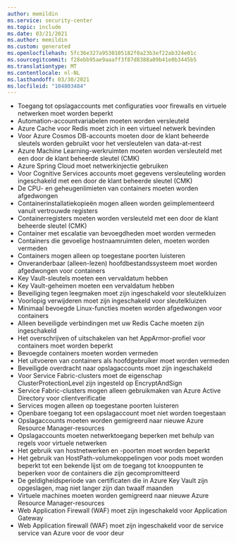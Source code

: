 ```yaml
---
author: memildin
ms.service: security-center
ms.topic: include
ms.date: 03/21/2021
ms.author: memildin
ms.custom: generated
ms.openlocfilehash: 5fc36e327a9530105182f0a23b3ef22ab324e01c
ms.sourcegitcommit: f28ebb95ae9aaaff3f87d8388a09b41e0b3445b5
ms.translationtype: MT
ms.contentlocale: nl-NL
ms.lasthandoff: 03/30/2021
ms.locfileid: "104803484"
---
```

- Toegang tot opslagaccounts met configuraties voor firewalls en virtuele netwerken moet worden beperkt
- Automation-accountvariabelen moeten worden versleuteld
- Azure Cache voor Redis moet zich in een virtueel netwerk bevinden
- Voor Azure Cosmos DB-accounts moeten door de klant beheerde sleutels worden gebruikt voor het versleutelen van data-at-rest
- Azure Machine Learning-werkruimten moeten worden versleuteld met een door de klant beheerde sleutel (CMK)
- Azure Spring Cloud moet netwerkinjectie gebruiken
- Voor Cognitive Services accounts moet gegevens versleuteling worden ingeschakeld met een door de klant beheerde sleutel (CMK)
- De CPU- en geheugenlimieten van containers moeten worden afgedwongen
- Containerinstallatiekopieën mogen alleen worden geïmplementeerd vanuit vertrouwde registers
- Containerregisters moeten worden versleuteld met een door de klant beheerde sleutel (CMK)
- Container met escalatie van bevoegdheden moet worden vermeden
- Containers die gevoelige hostnaamruimten delen, moeten worden vermeden
- Containers mogen alleen op toegestane poorten luisteren
- Onveranderbaar (alleen-lezen) hoofdbestandssysteem moet worden afgedwongen voor containers
- Key Vault-sleutels moeten een vervaldatum hebben
- Key Vault-geheimen moeten een vervaldatum hebben
- Beveiliging tegen leegmaken moet zijn ingeschakeld voor sleutelkluizen
- Voorlopig verwijderen moet zijn ingeschakeld voor sleutelkluizen
- Minimaal bevoegde Linux-functies moeten worden afgedwongen voor containers
- Alleen beveiligde verbindingen met uw Redis Cache moeten zijn ingeschakeld
- Het overschrijven of uitschakelen van het AppArmor-profiel voor containers moet worden beperkt
- Bevoegde containers moeten worden vermeden
- Het uitvoeren van containers als hoofdgebruiker moet worden vermeden
- Beveiligde overdracht naar opslagaccounts moet zijn ingeschakeld
- Voor Service Fabric-clusters moet de eigenschap ClusterProtectionLevel zijn ingesteld op EncryptAndSign
- Service Fabric-clusters mogen alleen gebruikmaken van Azure Active Directory voor clientverificatie
- Services mogen alleen op toegestane poorten luisteren
- Openbare toegang tot een opslagaccount moet niet worden toegestaan
- Opslagaccounts moeten worden gemigreerd naar nieuwe Azure Resource Manager-resources
- Opslagaccounts moeten netwerktoegang beperken met behulp van regels voor virtuele netwerken
- Het gebruik van hostnetwerken en -poorten moet worden beperkt
- Het gebruik van HostPath-volumekoppelingen voor pods moet worden beperkt tot een bekende lijst om de toegang tot knooppunten te beperken voor de containers die zijn gecompromitteerd
- De geldigheidsperiode van certificaten die in Azure Key Vault zijn opgeslagen, mag niet langer zijn dan twaalf maanden
- Virtuele machines moeten worden gemigreerd naar nieuwe Azure Resource Manager-resources
- Web Application Firewall (WAF) moet zijn ingeschakeld voor Application Gateway
- Web Application firewall (WAF) moet zijn ingeschakeld voor de service service van Azure voor de voor deur

